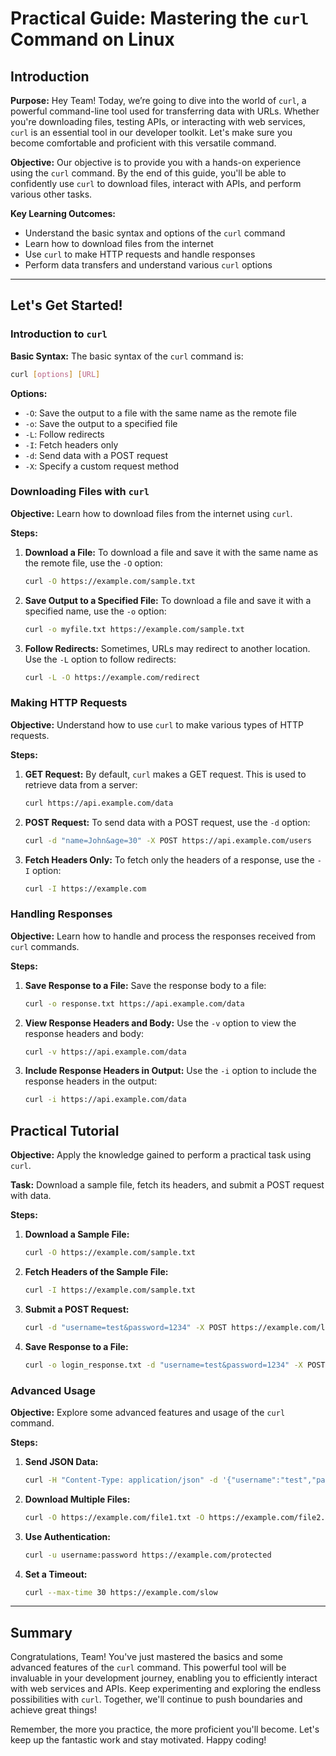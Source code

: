 # Practical Guide: Mastering the `curl` Command on Linux

## Introduction

**Purpose:**
Hey Team! Today, we’re going to dive into the world of `curl`, a powerful command-line tool used for transferring data with URLs. Whether you're downloading files, testing APIs, or interacting with web services, `curl` is an essential tool in our developer toolkit. Let's make sure you become comfortable and proficient with this versatile command.

**Objective:**
Our objective is to provide you with a hands-on experience using the `curl` command. By the end of this guide, you'll be able to confidently use `curl` to download files, interact with APIs, and perform various other tasks. 

**Key Learning Outcomes:**

- Understand the basic syntax and options of the `curl` command
- Learn how to download files from the internet
- Use `curl` to make HTTP requests and handle responses
- Perform data transfers and understand various `curl` options

---

## Let's Get Started!

### Introduction to `curl`

**Basic Syntax:**
The basic syntax of the `curl` command is:

```bash
curl [options] [URL]
```

**Options:**

- `-O`: Save the output to a file with the same name as the remote file
- `-o`: Save the output to a specified file
- `-L`: Follow redirects
- `-I`: Fetch headers only
- `-d`: Send data with a POST request
- `-X`: Specify a custom request method

### Downloading Files with `curl`

**Objective:**
Learn how to download files from the internet using `curl`.

**Steps:**

1. **Download a File:**
   To download a file and save it with the same name as the remote file, use the `-O` option:

   ```bash
   curl -O https://example.com/sample.txt
   ```

2. **Save Output to a Specified File:**
   To download a file and save it with a specified name, use the `-o` option:

   ```bash
   curl -o myfile.txt https://example.com/sample.txt
   ```

3. **Follow Redirects:**
   Sometimes, URLs may redirect to another location. Use the `-L` option to follow redirects:

   ```bash
   curl -L -O https://example.com/redirect
   ```

### Making HTTP Requests

**Objective:**
Understand how to use `curl` to make various types of HTTP requests.

**Steps:**

1. **GET Request:**
   By default, `curl` makes a GET request. This is used to retrieve data from a server:

   ```bash
   curl https://api.example.com/data
   ```

2. **POST Request:**
   To send data with a POST request, use the `-d` option:

   ```bash
   curl -d "name=John&age=30" -X POST https://api.example.com/users
   ```

3. **Fetch Headers Only:**
   To fetch only the headers of a response, use the `-I` option:

   ```bash
   curl -I https://example.com
   ```

### Handling Responses

**Objective:**
Learn how to handle and process the responses received from `curl` commands.

**Steps:**

1. **Save Response to a File:**
   Save the response body to a file:

   ```bash
   curl -o response.txt https://api.example.com/data
   ```

2. **View Response Headers and Body:**
   Use the `-v` option to view the response headers and body:

   ```bash
   curl -v https://api.example.com/data
   ```

3. **Include Response Headers in Output:**
   Use the `-i` option to include the response headers in the output:

   ```bash
   curl -i https://api.example.com/data
   ```

## Practical Tutorial

**Objective:**
Apply the knowledge gained to perform a practical task using `curl`.

**Task:**
Download a sample file, fetch its headers, and submit a POST request with data.

**Steps:**

1. **Download a Sample File:**

   ```bash
   curl -O https://example.com/sample.txt
   ```

2. **Fetch Headers of the Sample File:**

   ```bash
   curl -I https://example.com/sample.txt
   ```

3. **Submit a POST Request:**

   ```bash
   curl -d "username=test&password=1234" -X POST https://example.com/login
   ```

4. **Save Response to a File:**

   ```bash
   curl -o login_response.txt -d "username=test&password=1234" -X POST https://example.com/login
   ```

### Advanced Usage

**Objective:**
Explore some advanced features and usage of the `curl` command.

**Steps:**

1. **Send JSON Data:**

   ```bash
   curl -H "Content-Type: application/json" -d '{"username":"test","password":"1234"}' -X POST https://example.com/api/login
   ```

2. **Download Multiple Files:**

   ```bash
   curl -O https://example.com/file1.txt -O https://example.com/file2.txt
   ```

3. **Use Authentication:**

   ```bash
   curl -u username:password https://example.com/protected
   ```

4. **Set a Timeout:**

   ```bash
   curl --max-time 30 https://example.com/slow
   ```

---

## Summary

Congratulations, Team! You've just mastered the basics and some advanced features of the `curl` command. This powerful tool will be invaluable in your development journey, enabling you to efficiently interact with web services and APIs. Keep experimenting and exploring the endless possibilities with `curl`. Together, we'll continue to push boundaries and achieve great things!

Remember, the more you practice, the more proficient you'll become. Let's keep up the fantastic work and stay motivated. Happy coding!